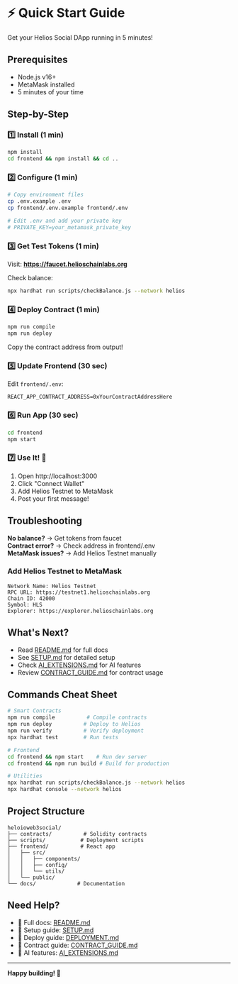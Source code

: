 # ⚡ Quick Start Guide

Get your Helios Social DApp running in 5 minutes!

## Prerequisites
- Node.js v16+
- MetaMask installed
- 5 minutes of your time

## Step-by-Step

### 1️⃣ Install (1 min)

```bash
npm install
cd frontend && npm install && cd ..
```

### 2️⃣ Configure (1 min)

```bash
# Copy environment files
cp .env.example .env
cp frontend/.env.example frontend/.env

# Edit .env and add your private key
# PRIVATE_KEY=your_metamask_private_key
```

### 3️⃣ Get Test Tokens (1 min)

Visit: **https://faucet.helioschainlabs.org**

Check balance:
```bash
npx hardhat run scripts/checkBalance.js --network helios
```

### 4️⃣ Deploy Contract (1 min)

```bash
npm run compile
npm run deploy
```

Copy the contract address from output!

### 5️⃣ Update Frontend (30 sec)

Edit `frontend/.env`:
```env
REACT_APP_CONTRACT_ADDRESS=0xYourContractAddressHere
```

### 6️⃣ Run App (30 sec)

```bash
cd frontend
npm start
```

### 7️⃣ Use It! 🎉

1. Open http://localhost:3000
2. Click "Connect Wallet"
3. Add Helios Testnet to MetaMask
4. Post your first message!

## Troubleshooting

**No balance?** → Get tokens from faucet  
**Contract error?** → Check address in frontend/.env  
**MetaMask issues?** → Add Helios Testnet manually

### Add Helios Testnet to MetaMask

```
Network Name: Helios Testnet
RPC URL: https://testnet1.helioschainlabs.org
Chain ID: 42000
Symbol: HLS
Explorer: https://explorer.helioschainlabs.org
```

## What's Next?

- Read [README.md](README.md) for full docs
- See [SETUP.md](SETUP.md) for detailed setup
- Check [AI_EXTENSIONS.md](AI_EXTENSIONS.md) for AI features
- Review [CONTRACT_GUIDE.md](CONTRACT_GUIDE.md) for contract usage

## Commands Cheat Sheet

```bash
# Smart Contracts
npm run compile          # Compile contracts
npm run deploy          # Deploy to Helios
npm run verify          # Verify deployment
npx hardhat test        # Run tests

# Frontend
cd frontend && npm start    # Run dev server
cd frontend && npm run build # Build for production

# Utilities
npx hardhat run scripts/checkBalance.js --network helios
npx hardhat console --network helios
```

## Project Structure

```
heloioweb3social/
├── contracts/          # Solidity contracts
├── scripts/           # Deployment scripts
├── frontend/          # React app
│   ├── src/
│   │   ├── components/
│   │   ├── config/
│   │   └── utils/
│   └── public/
└── docs/             # Documentation
```

## Need Help?

- 📖 Full docs: [README.md](README.md)
- 🔧 Setup guide: [SETUP.md](SETUP.md)
- 🚀 Deploy guide: [DEPLOYMENT.md](DEPLOYMENT.md)
- 📝 Contract guide: [CONTRACT_GUIDE.md](CONTRACT_GUIDE.md)
- 🤖 AI features: [AI_EXTENSIONS.md](AI_EXTENSIONS.md)

---

**Happy building! 🚀**
